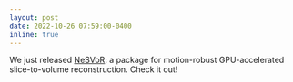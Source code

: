 ```yaml
---
layout: post
date: 2022-10-26 07:59:00-0400
inline: true
---
```


We just released [NeSVoR](https://github.com/daviddmc/NeSVoR): a package for motion-robust GPU-accelerated slice-to-volume reconstruction. Check it out!
